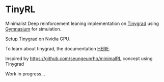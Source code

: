 # TinyRL

Minimalist Deep reinforcement leaning implementation on [Tinygrad](https://github.com/tinygrad/tinygrad) using [Gymnasium](https://gymnasium.farama.org/) for simulation.

[Setup Tinygrad](https://gist.github.com/DHDev0/dca1e0a14c1456f1909517767cffd5af) on Nvidia GPU.

To learn about tinygrad, the documentation [HERE](https://github.com/tinygrad/tinygrad/tree/master/docs).

Inspired by https://github.com/seungeunrho/minimalRL concept using Tinygrad

Work in progress...
